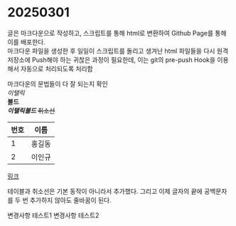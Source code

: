 # 20250301

글은 마크다운으로 작성하고, 스크립트를 통해 html로 변환하여 Github Page를 통해 이를 배포한다.  
마크다운 파일을 생성한 후 일일이 스크립트를 돌리고 생겨난 html 파일들을 다시 원격 저장소에 Push해야 하는 귀찮은 과정이 필요한데, 이는 git의 pre-push Hook을 이용해서 자동으로 처리되도록 처리함

마크다운의 문법들이 다 잘 되는지 확인  
_이탤릭_  
**볼드**  
**_이탤릭볼드_**
~~취소선~~

| 번호 | 이름   |
| ---- | ------ |
| 1    | 홍길동 |
| 2    | 이인규 |

[링크](https://gincheong.github.io)

테이블과 취소선은 기본 동작이 아니라서 추가했다.
그리고 이제 글자의 끝에 공백문자를 두 번 추가하지 않아도 줄바꿈이 된다.

변경사항 테스트1
변경사항 테스트2
